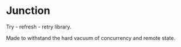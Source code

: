 # Junction
Try - refresh - retry library.

Made to withstand the hard vacuum of concurrency and remote state.
